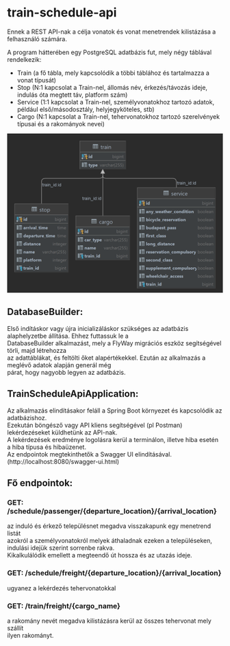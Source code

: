 # train-schedule-api

Ennek a REST API-nak a célja vonatok és vonat menetrendek kilistázása a felhasználó számára.

A program hátterében egy PostgreSQL adatbázis fut, mely négy táblával rendelkezik:  
- Train (a fő tábla, mely kapcsolódik a többi táblához és tartalmazza a vonat típusát)  
- Stop (N:1 kapcsolat a Train-nel, állomás név, érkezés/távozás ideje, indulás óta megtett táv, platform szám)  
- Service (1:1 kapcsolat a Train-nel, személyvonatokhoz tartozó adatok, például első/másodosztály, helyjegyköteles, stb)  
- Cargo (N:1 kapcsolat a Train-nel, tehervonatokhoz tartozó szerelvények típusai és a rakományok nevei)  

![](src/train_schedule_test.png)
## DatabaseBuilder:  
Első indításkor vagy újra inicializáláskor szükséges az adatbázis alaphelyzetbe állítása. Ehhez futtassuk le a   
DatabaseBuilder alkalmazást, mely a FlyWay migrációs eszköz segítségével törli, majd létrehozza  
az adattáblákat, és feltölti őket alapértékekkel. Ezután az alkalmazás a meglévő adatok alapján generál még  
párat, hogy nagyobb legyen az adatbázis.

## TrainScheduleApiApplication:  
Az alkalmazás elindításakor feláll a Spring Boot környezet és kapcsolódik az adatbázishoz.  
Ezekután böngésző vagy API kliens segítségével (pl Postman) lekérdezéseket küldhetünk az API-nak.  
A lekérdezések eredménye logolásra kerül a terminálon, illetve hiba esetén a hiba típusa és hibaüzenet.  
Az endpointok megtekinthetők a Swagger UI elindításával. (http://localhost:8080/swagger-ui.html)

## Fő endpointok:  
### GET: /schedule/passenger/{departure_location}/{arrival_location}  
az induló és érkező településnet megadva visszakapunk egy menetrend listát  
azokról a személyvonatokról melyek áthaladnak ezeken a településeken, indulási idejük szerint sorrenbe rakva.  
Kikalkulálódik emellett a megteendő út hossza és az utazás ideje.  
### GET: /schedule/freight/{departure_location}/{arrival_location}  
ugyanez a lekérdezés tehervonatokkal  
### GET: /train/freight/{cargo_name}  
a rakomány nevét megadva kilistázásra kerül az összes tehervonat mely szállít  
ilyen rakományt.